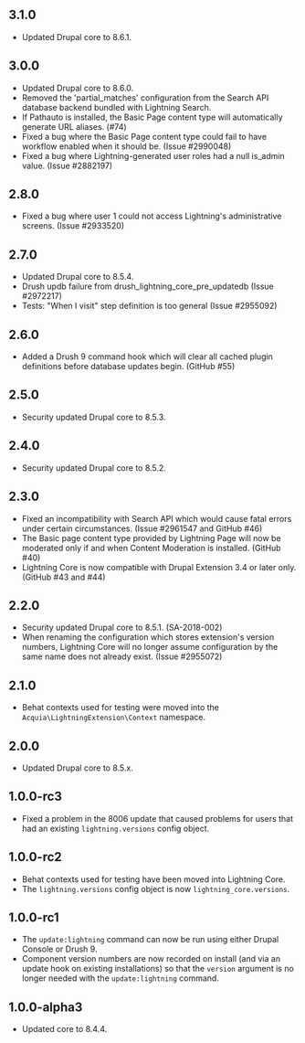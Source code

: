 ## 3.1.0
* Updated Drupal core to 8.6.1.

## 3.0.0
* Updated Drupal core to 8.6.0.
* Removed the 'partial_matches' configuration from the Search API database
  backend bundled with Lightning Search.
* If Pathauto is installed, the Basic Page content type will automatically
  generate URL aliases. (#74)
* Fixed a bug where the Basic Page content type could fail to have workflow
  enabled when it should be. (Issue #2990048)
* Fixed a bug where Lightning-generated user roles had a null is_admin value.
  (Issue #2882197)

## 2.8.0
* Fixed a bug where user 1 could not access Lightning's administrative screens.
  (Issue #2933520)

## 2.7.0
* Updated Drupal core to 8.5.4.
* Drush updb failure from drush_lightning_core_pre_updatedb (Issue #2972217)
* Tests: "When I visit" step definition is too general (Issue #2955092)

## 2.6.0
* Added a Drush 9 command hook which will clear all cached plugin definitions before
  database updates begin. (GitHub #55)

## 2.5.0
* Security updated Drupal core to 8.5.3.

## 2.4.0
* Security updated Drupal core to 8.5.2.

## 2.3.0
* Fixed an incompatibility with Search API which would cause fatal errors under
  certain circumstances. (Issue #2961547 and GitHub #46)
* The Basic page content type provided by Lightning Page will now be moderated
  only if and when Content Moderation is installed. (GitHub #40)
* Lightning Core is now compatible with Drupal Extension 3.4 or later only.
  (GitHub #43 and #44)

## 2.2.0
* Security updated Drupal core to 8.5.1. (SA-2018-002)
* When renaming the configuration which stores extension's version numbers,
  Lightning Core will no longer assume configuration by the same name does not
  already exist. (Issue #2955072)

## 2.1.0
* Behat contexts used for testing were moved into the
  `Acquia\LightningExtension\Context` namespace.

## 2.0.0
* Updated Drupal core to 8.5.x.

## 1.0.0-rc3
* Fixed a problem in the 8006 update that caused problems for users that had an
  existing `lightning.versions` config object.

## 1.0.0-rc2
* Behat contexts used for testing have been moved into Lightning Core.
* The `lightning.versions` config object is now `lightning_core.versions`.

## 1.0.0-rc1
* The `update:lightning` command can now be run using either Drupal Console or
  Drush 9.
* Component version numbers are now recorded on install (and via an update hook
  on existing installations) so that the `version` argument is no longer needed
  with the `update:lightning` command.

## 1.0.0-alpha3
* Updated core to 8.4.4.
